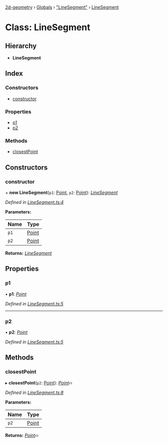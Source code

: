 [2d-geometry](../README.md) › [Globals](../globals.md) › ["LineSegment"](../modules/_linesegment_.md) › [LineSegment](_linesegment_.linesegment.md)

# Class: LineSegment

## Hierarchy

* **LineSegment**

## Index

### Constructors

* [constructor](_linesegment_.linesegment.md#constructor)

### Properties

* [p1](_linesegment_.linesegment.md#p1)
* [p2](_linesegment_.linesegment.md#p2)

### Methods

* [closestPoint](_linesegment_.linesegment.md#closestpoint)

## Constructors

###  constructor

\+ **new LineSegment**(`p1`: [Point](_point_.point.md), `p2`: [Point](_point_.point.md)): *[LineSegment](_linesegment_.linesegment.md)*

*Defined in [LineSegment.ts:4](https://github.com/ruffythepirate/ts-geometry-2d/blob/217fd37/src/LineSegment.ts#L4)*

**Parameters:**

Name | Type |
------ | ------ |
`p1` | [Point](_point_.point.md) |
`p2` | [Point](_point_.point.md) |

**Returns:** *[LineSegment](_linesegment_.linesegment.md)*

## Properties

###  p1

• **p1**: *[Point](_point_.point.md)*

*Defined in [LineSegment.ts:5](https://github.com/ruffythepirate/ts-geometry-2d/blob/217fd37/src/LineSegment.ts#L5)*

___

###  p2

• **p2**: *[Point](_point_.point.md)*

*Defined in [LineSegment.ts:5](https://github.com/ruffythepirate/ts-geometry-2d/blob/217fd37/src/LineSegment.ts#L5)*

## Methods

###  closestPoint

▸ **closestPoint**(`p2`: [Point](_point_.point.md)): *[Point](_point_.point.md)‹›*

*Defined in [LineSegment.ts:8](https://github.com/ruffythepirate/ts-geometry-2d/blob/217fd37/src/LineSegment.ts#L8)*

**Parameters:**

Name | Type |
------ | ------ |
`p2` | [Point](_point_.point.md) |

**Returns:** *[Point](_point_.point.md)‹›*
